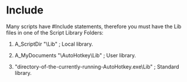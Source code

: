 # Include
Many scripts have #Include statements, therefore you must have the Lib files in one of the Script Library Folders:

1. A_ScriptDir "\Lib\"                                      ; Local library.
  
2. A_MyDocuments "\AutoHotkey\Lib\"                          ; User library.
  
3. "directory-of-the-currently-running-AutoHotkey.exe\Lib\"  ; Standard library.
